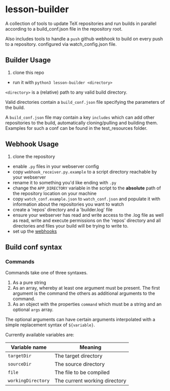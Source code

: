 # lesson-builder

A collection of tools to update TeX repositories and run builds in parallel according to a build_conf.json file in the repository root.

Also includes tools to handle a `push` github webhook to build on every push to a repository. configured via watch_config.json file.

## Builder Usage

1. clone this repo
- run it with `python3 lesson-builder <directory>`  


`<directory>` is a (relative) path to any valid build directory.

Valid directories contain a `build_conf.json` file specifying the parameters of the build.

A `build_conf.json` file may contain a key `includes` which can add other repositories to the build, automatically cloning/pulling and building them.
Examples for such a conf can be found in the test_resources folder.

## Webhook Usage

1. clone the repository
- enable `.py` files in your webserver config
- copy `webhook_receiver.py.example` to a script directory reachable by your webserver
- rename it to something you'd like ending with `.py`
- change the `APP_DIRECTORY` variable in the script to the **absolute** path of the repository location on your machine
- copy `watch_conf.example.json` to `watch_conf.json` and populate it with information about the repositories you want to watch
- create a 'repos' directory and a 'builder.log' file
- ensure your webserver has read and write access to the .log file as well as read, write and execute permissions on the 'repos' directory and all directories and files your build will be trying to write to.
- set up the [webhooks](https://developer.github.com/webhooks/)


## Build conf syntax

### Commands

Commands take one of three syntaxes.

1. As a pure string
2. As an array, whereby at least one argument must be present.
    The first argument is the command the others as additional arguments to the command.
3. As an object with the properties `command` which must be a string and an optional `args` array.

The optional arguments can have certain arguments interpolated with a simple replacement syntax of `${variable}`.

Currently available variables are:

| Variable name         | Meaning                       |
|-----------------------|-------------------------------|
| `targetDir`           | The target directory          |
| `sourceDir`           | The source directory          | 
| `file`                | The file to be compiled       |
| `workingDirectory`    | The current working directory |
